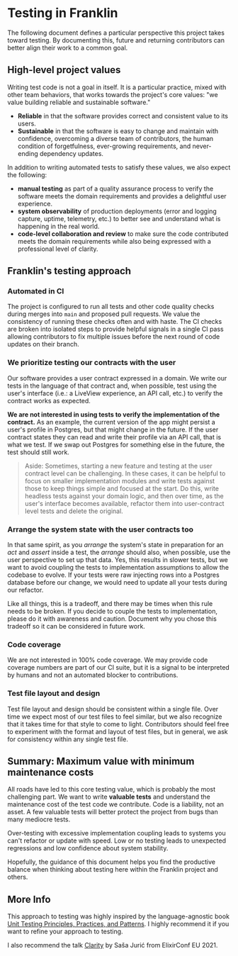 # Testing in Franklin 

The following document defines a particular perspective this project takes toward testing. By documenting this, future and returning contributors can better align their work to a common goal.

## High-level project values

Writing test code is not a goal in itself. It is a particular practice, mixed with other team behaviors, that works towards the project's core values: "we value building reliable and sustainable software."

* **Reliable** in that the software provides correct and consistent value to its users. 
* **Sustainable** in that the software is easy to change and maintain with confidence, overcoming a diverse team of contributors, the human condition of forgetfulness, ever-growing requirements, and never-ending dependency updates.

In addition to writing automated tests to satisfy these values, we also expect the following:

* **manual testing** as part of a quality assurance process to verify the software meets the domain requirements and provides a delightful user experience.
* **system observability** of production deployments (error and logging capture, uptime, telemetry, etc.) to better see and understand what is happening in the real world.
* **code-level collaboration and review** to make sure the code contributed meets the domain requirements while also being expressed with a professional level of clarity.

## Franklin's testing approach

### Automated in CI

The project is configured to run all tests and other code quality checks during merges into `main` and proposed pull requests. We value the consistency of running these checks often and with haste. The CI checks are broken into isolated steps to provide helpful signals in a single CI pass allowing contributors to fix multiple issues before the next round of code updates on their branch.

### We prioritize testing our contracts with the user

Our software provides a user contract expressed in a domain. We write our tests in the language of that contract and, when possible, test using the user's interface (i.e.: a LiveView experience, an API call, etc.) to verify the contract works as expected.

**We are not interested in using tests to verify the implementation of the contract.** As an example, the current version of the app might persist a user's profile in Postgres, but that might change in the future. If the user contract states they can read and write their profile via an API call, that is what we test. If we swap out Postgres for something else in the future, the test should still work.

> Aside: Sometimes, starting a new feature and testing at the user contract level can be challenging. In these cases, it can be helpful to focus on smaller implementation modules and write tests against those to keep things simple and focused at the start. Do this, write headless tests against your domain logic, and then over time, as the user's interface becomes available, refactor them into user-contract level tests and delete the original.

### Arrange the system state with the user contracts too

In that same spirit, as you _arrange_ the system's state in preparation for an _act_ and _assert_ inside a test, the _arrange_ should also, when possible, use the user perspective to set up that data. Yes, this results in slower tests, but we want to avoid coupling the tests to implementation assumptions to allow the codebase to evolve. If your tests were raw injecting rows into a Postgres database before our change, we would need to update all your tests during our refactor.

Like all things, this is a tradeoff, and there may be times when this rule needs to be broken. If you decide to couple the tests to implementation, please do it with awareness and caution. Document why you chose this tradeoff so it can be considered in future work.

### Code coverage

We are not interested in 100% code coverage. We may provide code coverage numbers are part of our CI suite, but it is a signal to be interpreted by humans and not an automated blocker to contributions.

### Test file layout and design 

Test file layout and design should be consistent within a single file. Over time we expect most of our test files to feel similar, but we also recognize that it takes time for that style to come to light. Contributors should feel free to experiment with the format and layout of test files, but in general, we ask for consistency within any single test file.

## Summary: Maximum value with minimum maintenance costs

All roads have led to this core testing value, which is probably the most challenging part. We want to write **valuable tests** and understand the maintenance cost of the test code we contribute. Code is a liability, not an asset. A few valuable tests will better protect the project from bugs than many mediocre tests.

Over-testing with excessive implementation coupling leads to systems you can't refactor or update with speed. Low or no testing leads to unexpected regressions and low confidence about system stability.

Hopefully, the guidance of this document helps you find the productive balance when thinking about testing here within the Franklin project and others.

## More Info

This approach to testing was highly inspired by the language-agnostic book [Unit Testing Principles, Practices, and Patterns](https://www.manning.com/books/unit-testing). I highly recommend it if you want to refine your approach to testing.

I also recommend the talk [Clarity](https://www.youtube.com/watch?v=6sNmJtoKDCo&t=2277s) by Saša Jurić from ElixirConf EU 2021.
